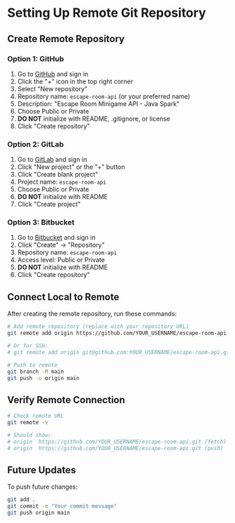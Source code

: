 # Setting Up Remote Git Repository

## Create Remote Repository

### Option 1: GitHub

1. Go to [GitHub](https://github.com) and sign in
2. Click the "+" icon in the top right corner
3. Select "New repository"
4. Repository name: `escape-room-api` (or your preferred name)
5. Description: "Escape Room Minigame API - Java Spark"
6. Choose Public or Private
7. **DO NOT** initialize with README, .gitignore, or license
8. Click "Create repository"

### Option 2: GitLab

1. Go to [GitLab](https://gitlab.com) and sign in
2. Click "New project" or the "+" button
3. Click "Create blank project"
4. Project name: `escape-room-api`
5. Choose Public or Private
6. **DO NOT** initialize with README
7. Click "Create project"

### Option 3: Bitbucket

1. Go to [Bitbucket](https://bitbucket.org) and sign in
2. Click "Create" → "Repository"
3. Repository name: `escape-room-api`
4. Access level: Public or Private
5. **DO NOT** initialize with README
6. Click "Create repository"

## Connect Local to Remote

After creating the remote repository, run these commands:

```bash
# Add remote repository (replace with your repository URL)
git remote add origin https://github.com/YOUR_USERNAME/escape-room-api.git

# Or for SSH:
# git remote add origin git@github.com:YOUR_USERNAME/escape-room-api.git

# Push to remote
git branch -M main
git push -u origin main
```

## Verify Remote Connection

```bash
# Check remote URL
git remote -v

# Should show:
# origin  https://github.com/YOUR_USERNAME/escape-room-api.git (fetch)
# origin  https://github.com/YOUR_USERNAME/escape-room-api.git (push)
```

## Future Updates

To push future changes:

```bash
git add .
git commit -m "Your commit message"
git push origin main
```

